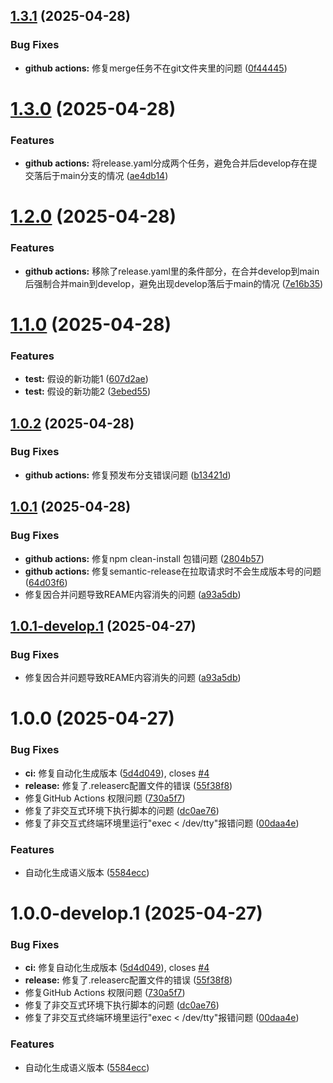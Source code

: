 ## [1.3.1](https://github.com/tsukimiya-wk/git-project-common-configuration/compare/v1.3.0...v1.3.1) (2025-04-28)


### Bug Fixes

* **github actions:** 修复merge任务不在git文件夹里的问题 ([0f44445](https://github.com/tsukimiya-wk/git-project-common-configuration/commit/0f444450c583d113a5f9268901b2c8e1acad3304))

# [1.3.0](https://github.com/tsukimiya-wk/git-project-common-configuration/compare/v1.2.0...v1.3.0) (2025-04-28)


### Features

* **github actions:** 将release.yaml分成两个任务，避免合并后develop存在提交落后于main分支的情况 ([ae4db14](https://github.com/tsukimiya-wk/git-project-common-configuration/commit/ae4db1483edd1812b15bf009061ed01ad64e5577))

# [1.2.0](https://github.com/tsukimiya-wk/git-project-common-configuration/compare/v1.1.0...v1.2.0) (2025-04-28)


### Features

* **github actions:** 移除了release.yaml里的条件部分，在合并develop到main后强制合并main到develop，避免出现develop落后于main的情况 ([7e16b35](https://github.com/tsukimiya-wk/git-project-common-configuration/commit/7e16b3561bc0858edead144d79e89fd60ca58950))

# [1.1.0](https://github.com/tsukimiya-wk/git-project-common-configuration/compare/v1.0.2...v1.1.0) (2025-04-28)


### Features

* **test:** 假设的新功能1 ([607d2ae](https://github.com/tsukimiya-wk/git-project-common-configuration/commit/607d2aec78d2327646fb1956ba5956d99a06b18c))
* **test:** 假设的新功能2 ([3ebed55](https://github.com/tsukimiya-wk/git-project-common-configuration/commit/3ebed5566b1fc672121dd1a58e88b4cfa0f2a9de))

## [1.0.2](https://github.com/tsukimiya-wk/git-project-common-configuration/compare/v1.0.1...v1.0.2) (2025-04-28)


### Bug Fixes

* **github actions:** 修复预发布分支错误问题 ([b13421d](https://github.com/tsukimiya-wk/git-project-common-configuration/commit/b13421d4867ed9e9c096fa8cbfe7379ac9289771))

## [1.0.1](https://github.com/tsukimiya-wk/git-project-common-configuration/compare/v1.0.0...v1.0.1) (2025-04-28)


### Bug Fixes

* **github actions:** 修复npm clean-install 包错问题 ([2804b57](https://github.com/tsukimiya-wk/git-project-common-configuration/commit/2804b5776e17f2ad42d06f41a2426b10f2065f90))
* **github actions:** 修复semantic-release在拉取请求时不会生成版本号的问题 ([64d03f6](https://github.com/tsukimiya-wk/git-project-common-configuration/commit/64d03f6b4f777df54a20082d57a83ba9c2115fde))
* 修复因合并问题导致REAME内容消失的问题 ([a93a5db](https://github.com/tsukimiya-wk/git-project-common-configuration/commit/a93a5dbe3e16a354177ab638d227bcafb1662b1f))

## [1.0.1-develop.1](https://github.com/tsukimiya-wk/git-project-common-configuration/compare/v1.0.0...v1.0.1-develop.1) (2025-04-27)


### Bug Fixes

* 修复因合并问题导致REAME内容消失的问题 ([a93a5db](https://github.com/tsukimiya-wk/git-project-common-configuration/commit/a93a5dbe3e16a354177ab638d227bcafb1662b1f))

# 1.0.0 (2025-04-27)


### Bug Fixes

* **ci:** 修复自动化生成版本 ([5d4d049](https://github.com/tsukimiya-wk/git-project-common-configuration/commit/5d4d0495c109df522727880c71b4a128163687e5)), closes [#4](https://github.com/tsukimiya-wk/git-project-common-configuration/issues/4)
* **release:** 修复了.releaserc配置文件的错误 ([55f38f8](https://github.com/tsukimiya-wk/git-project-common-configuration/commit/55f38f8d44514cdf518ab585bf99b369a70929bd))
* 修复GitHub Actions 权限问题 ([730a5f7](https://github.com/tsukimiya-wk/git-project-common-configuration/commit/730a5f7a1e75822bee7835e61f7db76d461af032))
* 修复了非交互式环境下执行脚本的问题 ([dc0ae76](https://github.com/tsukimiya-wk/git-project-common-configuration/commit/dc0ae76b0cab5cc5f0d7deab864e82d437a08793))
* 修复了非交互式终端环境里运行"exec < /dev/tty"报错问题 ([00daa4e](https://github.com/tsukimiya-wk/git-project-common-configuration/commit/00daa4ebf3a2d0e5f72974eaaa28bf9b676ec2f3))


### Features

* 自动化生成语义版本 ([5584ecc](https://github.com/tsukimiya-wk/git-project-common-configuration/commit/5584eccaaadac9d0b5557808ef47a54c0ee312d3))

# 1.0.0-develop.1 (2025-04-27)


### Bug Fixes

* **ci:** 修复自动化生成版本 ([5d4d049](https://github.com/tsukimiya-wk/git-project-common-configuration/commit/5d4d0495c109df522727880c71b4a128163687e5)), closes [#4](https://github.com/tsukimiya-wk/git-project-common-configuration/issues/4)
* **release:** 修复了.releaserc配置文件的错误 ([55f38f8](https://github.com/tsukimiya-wk/git-project-common-configuration/commit/55f38f8d44514cdf518ab585bf99b369a70929bd))
* 修复GitHub Actions 权限问题 ([730a5f7](https://github.com/tsukimiya-wk/git-project-common-configuration/commit/730a5f7a1e75822bee7835e61f7db76d461af032))
* 修复了非交互式环境下执行脚本的问题 ([dc0ae76](https://github.com/tsukimiya-wk/git-project-common-configuration/commit/dc0ae76b0cab5cc5f0d7deab864e82d437a08793))
* 修复了非交互式终端环境里运行"exec < /dev/tty"报错问题 ([00daa4e](https://github.com/tsukimiya-wk/git-project-common-configuration/commit/00daa4ebf3a2d0e5f72974eaaa28bf9b676ec2f3))


### Features

* 自动化生成语义版本 ([5584ecc](https://github.com/tsukimiya-wk/git-project-common-configuration/commit/5584eccaaadac9d0b5557808ef47a54c0ee312d3))
